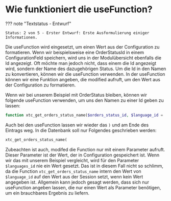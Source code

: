 # Wie funktioniert die useFunction?

??? note "Textstatus - Entwurf"

    Status: 2 von 5 - Erster Entwurf: Erste Ausformulierung einiger Informationen. 

Die useFunction wird eingesetzt, um einen Wert aus der Configuration zu formatieren. Wenn wir beispielsweise eine OrderStatusId in einem ConfigurationFeld speichern, wird uns in der Modulübersicht ebenfalls die Id angezeigt. Oft möchte man jedoch nicht, dass einem die Id angezeigt wird, sondern der Name des dazugehörigen Status. Um die Id in den Namen zu konvertieren, können wir die useFunction verwenden. In der useFunction können wir eine Funktion angeben, die modified aufruft, um den Wert aus der Configuration zu formatieren.

Wenn wir bei unserem Beispiel mit OrderStatus bleiben, können wir folgende useFunction verwenden, um uns den Namen zu einer Id geben zu lassen:

```php
function xtc_get_orders_status_name($orders_status_id, $language_id = '')
```

Auch bei den useFunction lassen wir wieder das `)` und am Ende des Eintrags weg. In die Datenbank soll nur Folgendes geschrieben werden:

```php
xtc_get_orders_status_name(
```

Zubeachten ist auch, modifed die Function nur mit einem Parameter aufruft. Dieser Parameter ist der Wert, der in Configuration gespeichert ist. Wenn wir das mit unserem Beispiel vergleicht, wird für den Parameter `$languages_id` nie ein Wert gesetzt. Das ist in diesem Fall nicht so schlimm, da die Function `xtc_get_orders_status_name` intern den Wert von `$language_id` auf den Wert aus der Session setzt, wenn kein Wert angegeben ist. Allgemein kann jedoch gesagt werden, dass sich nur useFunction angeben lassen, die nur einen Wert als Parameter benötigen, um ein brauchbares Ergebnis zu liefern.